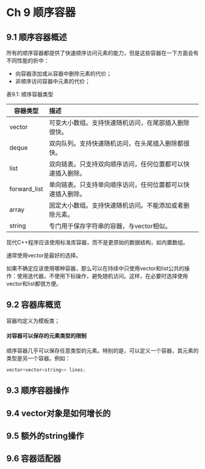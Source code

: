 # Ch 9 顺序容器

## 9.1 顺序容器概述

所有的顺序容器都提供了快速顺序访问元素的能力，但是这些容器在一下方面会有不同性能的折中：

- 向容器添加或从容器中删除元素的代价；
- 非顺序访问容器中元素的代价；

表9.1: 顺序容器类型

| 容器类型     | 描述                                                       |
| ------------ | :--------------------------------------------------------- |
| vector       | 可变大小数组。支持快速随机访问，在尾部插入删除很快。       |
| deque        | 双向队列。支持快速随机访问，在头尾插入删除都很快。         |
| list         | 双向链表。只支持双向顺序访问，任何位置都可以快速插入删除。 |
| forward_list | 单向链表。只支持单向顺序访问，任何位置都可以快速插入删除。 |
| array        | 固定大小数组。支持快速随机访问。不能添加或者删除元素。     |
| string       | 专门用于保存字符串的容器，与vector相似。                   |

现代C++程序应该使用标准库容器，而不是更原始的数据结构，如内置数组。

通常使用vector是最好的选择。

如果不确定应该使用哪种容器，那么可以在持续中只使用vector和list公共的操作：使用迭代器，不使用下标操作，避免随机访问。这样，在必要时选择使用vector和list都很方便。

## 9.2 容器库概览

容器均定义为模板类；

#### 对容器可以保存的元素类型的限制

顺序容器几乎可以保存任意类型的元素。特别的是，可以定义一个容器，其元素的类型是另一个容器。例如：

```cpp
vector<vector<string>> lines;
```



## 9.3 顺序容器操作

## 9.4 vector对象是如何增长的

## 9.5 额外的string操作

## 9.6 容器适配器

